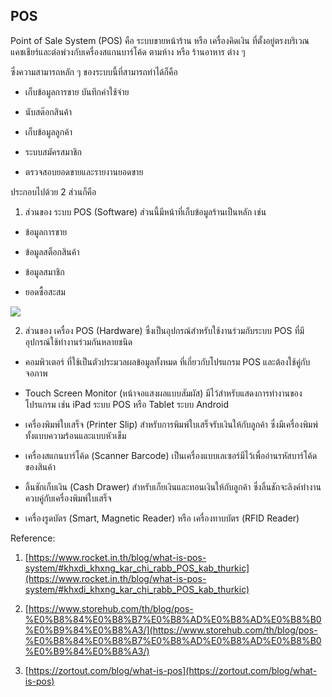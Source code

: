 ## POS

Point of Sale System (POS) คือ ระบบขายหน้าร้าน หรือ เครื่องคิดเงิน ที่ตั้งอยู่ตรงบริเวณแคชเชียร์และต่อพ่วงกับเครื่องสแกนบาร์โค้ด ตามห้าง หรือ ร้านอาหาร ต่าง ๆ

ซึ่งความสามารถหลัก ๆ ของระบบนี้ที่สามารถทำได้ก็คือ

-   เก็บข้อมูลการขาย บันทึกค่าใช้จ่าย
    
-   นับสต๊อกสินค้า
    
-   เก็บข้อมูลลูกค้า
    
-   ระบบสมัครสมาชิก
    
-   ตรวจสอบยอดขายและรายงานยอดขาย
    
  
ประกอบไปด้วย 2 ส่วนก็คือ  
  

1.  ส่วนของ ระบบ POS (Software) ส่วนนี้มีหน้าที่เก็บข้อมูลร้านเป็นหลัก เช่น
    

-   ข้อมูลการขาย
    
-   ข้อมูลสต็อกสินค้า
    
-   ข้อมูลสมาชิก
    
-   ยอดซื้อสะสม
    
  
![](https://lh7-us.googleusercontent.com/docsz/AD_4nXf0TnqYG_1r2ENwD5ZferWj0IaZmBsiOVI8CilnJX-Q6Tm0jca_ptVdCgNaX4kPCvAsniLTbSyKTWqMA2QfvZ1nEj_IwYu5LxQ-ch8TQ5DejW6uJjsH2MrooosvJsHHo2nH6uJfigkqTkggm01b1R7W85xg?key=P0DNqM-mzdWBn97Na4H5jg)  

2.  ส่วนของ เครื่อง POS (Hardware) ซึ่งเป็นอุปกรณ์สำหรับใช้งานร่วมกับระบบ POS ที่มีอุปกรณ์ใช้ทำงานร่วมกันหลายชนิด
    

-   คอมพิวเตอร์ ที่ใช้เป็นตัวประมวลผลข้อมูลทั้งหมด ที่เกี่ยวกับโปรแกรม POS และต้องใช้คู่กับจอภาพ
    
-   Touch Screen Monitor (หน้าจอแสงผลแบบสัมผัส) มีไว้สำหรับแสดงการทำงานของโปรแกรม เช่น iPad ระบบ POS หรือ Tablet ระบบ Android
    
-   เครื่องพิมพ์ใบเสร็จ (Printer Slip) สำหรับการพิมพ์ใบเสร็จรับเงินให้กับลูกค้า ซึ่งมีเครื่องพิมพ์ทั้งแบบความร้อนและแบบหัวเข็ม
    
-   เครื่องสแกนบาร์โค้ด (Scanner Barcode) เป็นเครื่องแบบเลเซอร์มีไว้เพื่ออ่านรหัสบาร์โค้ดของสินค้า
    
-   ลิ้นชักเก็บเงิน (Cash Drawer) สำหรับเก็ยเงินและทอนเงินให้กับลูกค้า ซึ่งลิ้นชักจะลิงค์ทำงานควบคู่กับเครื่องพิมพ์ใบเสร็จ
    
-   เครื่องรูดบัตร (Smart, Magnetic Reader) หรือ เครื่องทาบบัตร (RFID Reader)
    

Reference:

1.  [https://www.rocket.in.th/blog/what-is-pos-system/#khxdi_khxng_kar_chi_rabb_POS_kab_thurkic](https://www.rocket.in.th/blog/what-is-pos-system/#khxdi_khxng_kar_chi_rabb_POS_kab_thurkic)
    
2.  [https://www.storehub.com/th/blog/pos-%E0%B8%84%E0%B8%B7%E0%B8%AD%E0%B8%AD%E0%B8%B0%E0%B9%84%E0%B8%A3/](https://www.storehub.com/th/blog/pos-%E0%B8%84%E0%B8%B7%E0%B8%AD%E0%B8%AD%E0%B8%B0%E0%B9%84%E0%B8%A3/)
    
3.  [https://zortout.com/blog/what-is-pos](https://zortout.com/blog/what-is-pos)